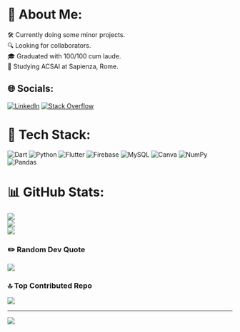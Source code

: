 # 👤 About Me:
🛠️ Currently doing some minor projects.<br>🔍 Looking for collaborators.<br>🎓 Graduated with 100/100 cum laude.<br>📖 Studying ACSAI at Sapienza, Rome.<br>


## 🌐 Socials:
[![LinkedIn](https://img.shields.io/badge/LinkedIn-%230077B5.svg?logo=linkedin&logoColor=white)](https://linkedin.com/in/nicolo-alesi-205193338) [![Stack Overflow](https://img.shields.io/badge/-Stackoverflow-FE7A16?logo=stack-overflow&logoColor=white)](https://stackoverflow.com/users/27584797) 

# 💾 Tech Stack:
![Dart](https://img.shields.io/badge/dart-%230175C2.svg?style=for-the-badge&logo=dart&logoColor=white) ![Python](https://img.shields.io/badge/python-3670A0?style=for-the-badge&logo=python&logoColor=ffdd54) ![Flutter](https://img.shields.io/badge/Flutter-%2302569B.svg?style=for-the-badge&logo=Flutter&logoColor=white) ![Firebase](https://img.shields.io/badge/firebase-a08021?style=for-the-badge&logo=firebase&logoColor=ffcd34) ![MySQL](https://img.shields.io/badge/mysql-4479A1.svg?style=for-the-badge&logo=mysql&logoColor=white) ![Canva](https://img.shields.io/badge/Canva-%2300C4CC.svg?style=for-the-badge&logo=Canva&logoColor=white) ![NumPy](https://img.shields.io/badge/numpy-%23013243.svg?style=for-the-badge&logo=numpy&logoColor=white) ![Pandas](https://img.shields.io/badge/pandas-%23150458.svg?style=for-the-badge&logo=pandas&logoColor=white)
# 📊 GitHub Stats:
![](https://github-readme-stats.vercel.app/api?username=nicoalesi&theme=dark&hide_border=true&include_all_commits=false&count_private=false)<br/>
![](https://github-readme-streak-stats.herokuapp.com/?user=nicoalesi&theme=dark&hide_border=true)<br/>
![](https://github-readme-stats.vercel.app/api/top-langs/?username=nicoalesi&theme=dark&hide_border=true&include_all_commits=false&count_private=false&layout=compact)

### ✏️ Random Dev Quote
![](https://quotes-github-readme.vercel.app/api?type=horizontal&theme=radical)

### 🔝 Top Contributed Repo
![](https://github-contributor-stats.vercel.app/api?username=nicoalesi&limit=5&theme=dark&combine_all_yearly_contributions=true)

---
[![](https://visitcount.itsvg.in/api?id=nicoalesi&icon=0&color=0)](https://visitcount.itsvg.in)

<!-- Proudly created with GPRM ( https://gprm.itsvg.in ) -->
